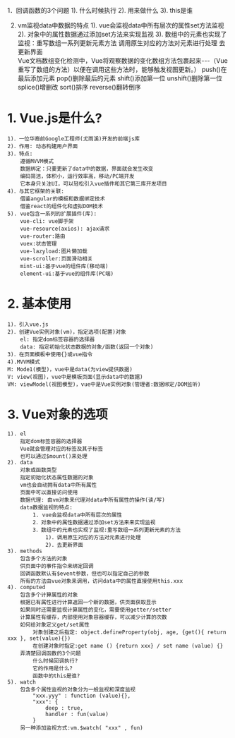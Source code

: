 1．回调函数的3个问题
    1). 什么时候执行
    2). 用来做什么
    3). this是谁

2. vm监视data中数据的特点
    1). vue会监视data中所有层次的属性set方法监视
    2). 对象中的属性数据通过添加set方法来实现监视
    3). 数组中的元素也实现了监视：重写数组一系列更新元素方法
        调用原生对应的方法对元素进行处理
        去更新界面    
    Vue文档数组变化检测中，Vue将观察数据的变化数组方法包裹起来---（Vue重写了数组的方法）以便在调用这些方法时，能够触发视图更新。）
        push()在最后添加元素
        pop()删除最后的元素
        shift()添加第一位
        unshift()删除第一位
        splice()增删改
        sort()排序
        reverse()翻转倒序


# 1. Vue.js是什么?
    1)．一位华裔前Google工程师(尤雨溪)开发的前端js库
    2)．作用: 动态构建用户界面
    3)．特点:
        遵循MVVM模式
        数据绑定：只要更新了data中的数据，界面就会发生改变
        编码简洁，体积小，运行效率高，移动/PC端开发
        它本身只关注UI，可以轻松引入vue插件和其它第三库开发项目
    4)．与其它框架的关联:
        借鉴angular的模板和数据绑定技术
        借鉴react的组件化和虚拟DOM技术
    5). vue包含一系列的扩展插件(库):
        vue-cli: vue脚手架
        vue-resource(axios): ajax请求
        vue-router:路由
        vuex:状态管理
        vue-lazyload:图片懒加载
        vue-scroller:页面滑动相关
        mint-ui:基于vue的组件库(移动端)
        element-ui:基于vue的组件库(PC端)

# 2. 基本使用
    1)．引入vue.js
    2)．创建Vue实例对象(vm)，指定选项(配置)对象
        el: 指定dom标签容器的选择器
        data: 指定初始化状态数据的对象/函数(返回一个对象)
    3)．在页面模板中使用{}或vue指令
    4).MVVM模式
    M: Mode1(模型)，vue中是data(为view提供数据)
    V: view(视图)，vue中是模板页面(显示data中的数据)
    VM: viewModel(视图模型)，vue中是Vue实例对象(管理者:数据绑定/DOM监听)

# 3. Vue对象的选项
    1). el
        指定dom标签容器的选择器
        Vue就会管理对应的标签及其子标签
        也可以通过$mount()来处理
    2). data
        对象或函数类型
        指定初始化状态属性数据的对象
        vm也会自动拥有data中所有属性
        页面中可以直接访问使用
        数据代理: 由vm对象来代理对data中所有属性的操作(读/写)
        data数据监视的特点:
            1. vue会监视data中所有层次的属性
            2．对象中的属性数据通过添加set方法来来实现监视
            3．数组中的元素也实现了监视:重写数组一系列更新元素的方法
                1)．调用原生对应的方法对元素进行处理
                2)．去更新界面
    3). methods
        包含多个方法的对象
        供页面中的事件指令来绑定回调
        回调函数默认有$event参数，但也可以指定自己的参数
        所有的方法由vue对象来调用，访问data中的属性直接使用this.xxx
    4). computed
        包含多个计算属性的对象
        根据已有属性进行计算返回一个新的数据，供页面获取显示
        如果同时还需要监视计算属性的变化，需要使用getter/setter
        计算属性有缓存，内部使用对象容器缓存，可以减少计算的次数
        如何给对象定义get/set属性
            对象创建之后指定: object.defineProperty(obj, age, {get(){ return xxx }, set(value){})
            在创建对象时指定:get name () {return xxx} / set name (value) {}
        弄清楚回调函数的3个问题
            什么时候回调执行?
            它的作用是什么?
            函数中的this是谁?
    5). watch
        包含多个属性监视的对象分为一般监视和深度监视
            "xxx.yyy" : function (value){},
            "xxx": {
                deep : true,
                handler : fun(value)
            }
        另一种添加监视方式:vm.$watch( "xxx" , fun)


